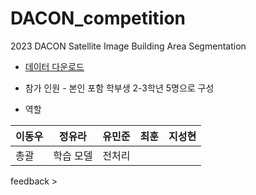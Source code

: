 # DACON_competition
2023 DACON Satellite Image Building Area Segmentation


- [데이터 다운로드](https://dacon.io/competitions/official/236092/overview/description)


- 참가 인원 - 본인 포함 학부생 2-3학년 5명으로 구성

- 역할


|이동우|정유라|유민준|최훈|지성현|
|---|---|---|---|---|
|총괄|학습 모델|전처리|




feedback >
